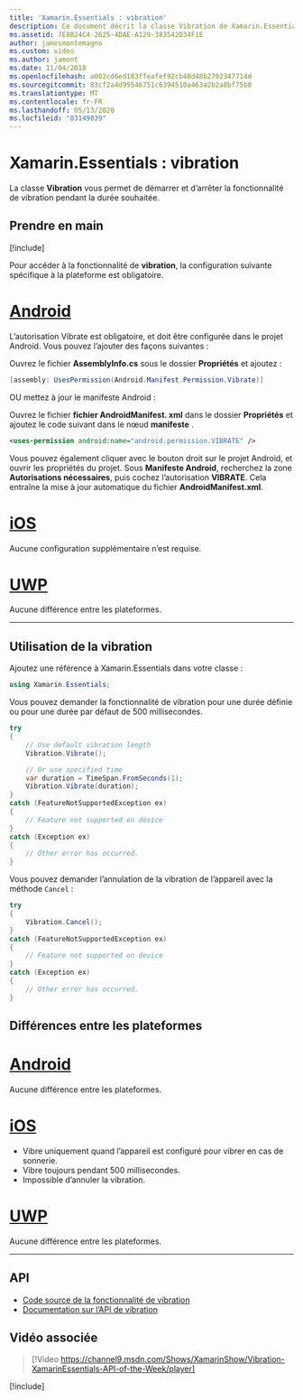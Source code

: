 ```yaml
---
title: 'Xamarin.Essentials : vibration'
description: Ce document décrit la classe Vibration de Xamarin.Essentials, qui vous permet de démarrer et d’arrêter la fonctionnalité de vibration pendant la durée souhaitée.
ms.assetid: 7E8B24C4-2625-4DAE-A129-383542D34F1E
author: jamesmontemagno
ms.custom: video
ms.author: jamont
ms.date: 11/04/2018
ms.openlocfilehash: a002cd6ed183ffeafef92cb40d48b2792347714d
ms.sourcegitcommit: 83cf2a4d99546751c6394510a463a2b2a8bf75b8
ms.translationtype: MT
ms.contentlocale: fr-FR
ms.lasthandoff: 05/13/2020
ms.locfileid: "83149839"
---
```

# <a name="xamarinessentials-vibration"></a>Xamarin.Essentials : vibration

La classe **Vibration** vous permet de démarrer et d’arrêter la fonctionnalité de vibration pendant la durée souhaitée.

## <a name="get-started"></a>Prendre en main

[!include[](~/essentials/includes/get-started.md)]

Pour accéder à la fonctionnalité de **vibration**, la configuration suivante spécifique à la plateforme est obligatoire.

# <a name="android"></a>[Android](#tab/android)

L’autorisation Vibrate est obligatoire, et doit être configurée dans le projet Android. Vous pouvez l’ajouter des façons suivantes :

Ouvrez le fichier **AssemblyInfo.cs** sous le dossier **Propriétés** et ajoutez :

```csharp
[assembly: UsesPermission(Android.Manifest.Permission.Vibrate)]
```

OU mettez à jour le manifeste Android :

Ouvrez le fichier **fichier AndroidManifest. xml** dans le dossier **Propriétés** et ajoutez le code suivant dans le nœud **manifeste** .

```xml
<uses-permission android:name="android.permission.VIBRATE" />
```

Vous pouvez également cliquer avec le bouton droit sur le projet Android, et ouvrir les propriétés du projet. Sous **Manifeste Android**, recherchez la zone **Autorisations nécessaires**, puis cochez l’autorisation **VIBRATE**. Cela entraîne la mise à jour automatique du fichier **AndroidManifest.xml**.

# <a name="ios"></a>[iOS](#tab/ios)

Aucune configuration supplémentaire n’est requise.

# <a name="uwp"></a>[UWP](#tab/uwp)

Aucune différence entre les plateformes.

-----

## <a name="using-vibration"></a>Utilisation de la vibration

Ajoutez une référence à Xamarin.Essentials dans votre classe :

```csharp
using Xamarin.Essentials;
```

Vous pouvez demander la fonctionnalité de vibration pour une durée définie ou pour une durée par défaut de 500 millisecondes.

```csharp
try
{
    // Use default vibration length
    Vibration.Vibrate();

    // Or use specified time
    var duration = TimeSpan.FromSeconds(1);
    Vibration.Vibrate(duration);
}
catch (FeatureNotSupportedException ex)
{
    // Feature not supported on device
}
catch (Exception ex)
{
    // Other error has occurred.
}
```

Vous pouvez demander l’annulation de la vibration de l’appareil avec la méthode `Cancel` :

```csharp
try
{
    Vibration.Cancel();
}
catch (FeatureNotSupportedException ex)
{
    // Feature not supported on device
}
catch (Exception ex)
{
    // Other error has occurred.
}
```

## <a name="platform-differences"></a>Différences entre les plateformes

# <a name="android"></a>[Android](#tab/android)

Aucune différence entre les plateformes.

# <a name="ios"></a>[iOS](#tab/ios)

- Vibre uniquement quand l’appareil est configuré pour vibrer en cas de sonnerie.
- Vibre toujours pendant 500 millisecondes.
- Impossible d’annuler la vibration.

# <a name="uwp"></a>[UWP](#tab/uwp)

Aucune différence entre les plateformes.

-----

## <a name="api"></a>API

- [Code source de la fonctionnalité de vibration](https://github.com/xamarin/Essentials/tree/master/Xamarin.Essentials/Vibration)
- [Documentation sur l’API de vibration](xref:Xamarin.Essentials.Vibration)

## <a name="related-video"></a>Vidéo associée

> [!Video https://channel9.msdn.com/Shows/XamarinShow/Vibration-XamarinEssentials-API-of-the-Week/player]

[!include[](~/essentials/includes/xamarin-show-essentials.md)]
